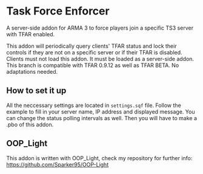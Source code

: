 # Task Force Enforcer
A server-side addon for ARMA 3 to force players join a specific TS3 server with TFAR enabled.

This addon will periodically query clients' TFAR status and lock their controls if they are not on a specific server or if their TFAR is disabled. Clients must not load this addon. It must be loaded as a server-side addon.
This branch is compatible with TFAR 0.9.12 as well as TFAR BETA. No adaptations needed.

## How to set it up
All the neccessary settings are located in `settings.sqf` file. Follow the example to fill in your server name, IP address and displayed message. You can change the status polling intervals as well. Then you will have to make a .pbo of this addon.

## OOP_Light
This addon is written with OOP_Light, check my repository for further info: https://github.com/Sparker95/OOP-Light
